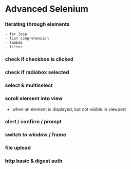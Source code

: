 Advanced Selenium
=================

### iterating through elements

	- for loop
	- list comprehension
	- lambda
	- filter

### check if checkbox is clicked



### check if radiobox selected

### select & multiselect


### scroll element into view

- when an element is displayed, but not visible in viewport


### alert / confirm / prompt

### switch to window / frame

### file upload

### http basic & digest auth

